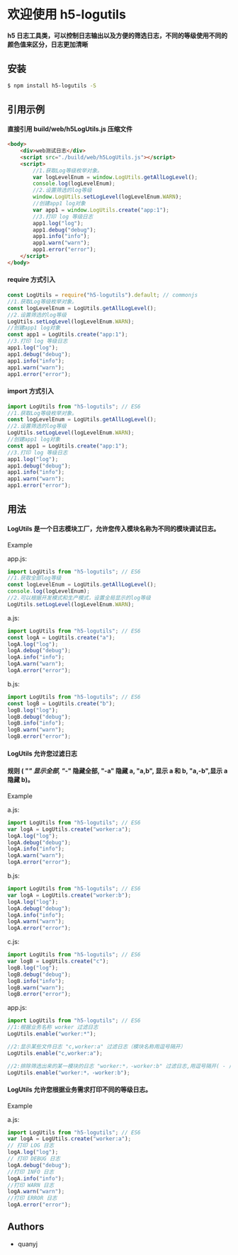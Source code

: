 # 欢迎使用 h5-logutils

**h5 日志工具类，可以控制日志输出以及方便的筛选日志，不同的等级使用不同的颜色值来区分，日志更加清晰**

## 安装

```bash
$ npm install h5-logutils -S
```

## 引用示例

#### 直接引用 build/web/h5LogUtils.js 压缩文件

```html
<body>
    <div>web测试日志</div>
    <script src="./build/web/h5LogUtils.js"></script>
    <script>
        //1.获取Log等级枚举对象。
        var logLevelEnum = window.LogUtils.getAllLogLevel();
        console.log(logLevelEnum);
        //2.设置筛选的log等级
        window.LogUtils.setLogLevel(logLevelEnum.WARN);
        //创建app1 log对象
        var app1 = window.LogUtils.create("app:1");
        //3.打印 log 等级日志
        app1.log("log");
        app1.debug("debug");
        app1.info("info");
        app1.warn("warn");
        app1.error("error");
    </script>
</body>
```

#### require 方式引入

```js
const LogUtils = require("h5-logutils").default; // commonjs
//1.获取Log等级枚举对象。
const logLevelEnum = LogUtils.getAllLogLevel();
//2.设置筛选的log等级
LogUtils.setLogLevel(logLevelEnum.WARN);
//创建app1 log对象
const app1 = LogUtils.create("app:1");
//3.打印 log 等级日志
app1.log("log");
app1.debug("debug");
app1.info("info");
app1.warn("warn");
app1.error("error");
```

#### import 方式引入

```js
import LogUtils from "h5-logutils"; // ES6
//1.获取Log等级枚举对象。
const logLevelEnum = LogUtils.getAllLogLevel();
//2.设置筛选的log等级
LogUtils.setLogLevel(logLevelEnum.WARN);
//创建app1 log对象
const app1 = LogUtils.create("app:1");
//3.打印 log 等级日志
app1.log("log");
app1.debug("debug");
app1.info("info");
app1.warn("warn");
app1.error("error");
```

## 用法

#### LogUtils 是一个日志模块工厂，允许您传入模块名称为不同的模块调试日志。

Example

app.js:

```js
import LogUtils from "h5-logutils"; // ES6
//1.获取全部log等级
const logLevelEnum = LogUtils.getAllLogLevel();
console.log(logLevelEnum);
//2.可以根据开发模式和生产模式，设置全局显示的log等级
LogUtils.setLogLevel(logLevelEnum.WARN);
```

a.js:

```js
import LogUtils from "h5-logutils"; // ES6
const logA = LogUtils.create("a");
logA.log("log");
logA.debug("debug");
logA.info("info");
logA.warn("warn");
logA.error("error");
```

b.js:

```js
import LogUtils from "h5-logutils"; // ES6
const logB = LogUtils.create("b");
logB.log("log");
logB.debug("debug");
logB.info("info");
logB.warn("warn");
logB.error("error");
```

#### LogUtils 允许您过滤日志

#### 规则 ( "_" 显示全部, "-_" 隐藏全部, "-a" 隐藏 a, "a,b", 显示 a 和 b, "a,-b",显示 a 隐藏 b)。

Example

a.js:

```js
import LogUtils from "h5-logutils"; // ES6
var logA = LogUtils.create("worker:a");
logA.log("log");
logA.debug("debug");
logA.info("info");
logA.warn("warn");
logA.error("error");
```

b.js:

```js
import LogUtils from "h5-logutils"; // ES6
var logA = LogUtils.create("worker:b");
logA.log("log");
logA.debug("debug");
logA.info("info");
logA.warn("warn");
logA.error("error");
```

c.js:

```js
import LogUtils from "h5-logutils"; // ES6
var logB = LogUtils.create("c");
logB.log("log");
logB.debug("debug");
logB.info("info");
logB.warn("warn");
logB.error("error");
```

app.js:

```js
import LogUtils from "h5-logutils"; // ES6
//1:根据业务名称 worker 过滤日志
LogUtils.enable("worker:*");

//2:显示某些文件日志 "c,worker:a" 过滤日志（模块名称用逗号隔开）
LogUtils.enable("c,worker:a");

//2:排除筛选出来的某一模块的日志 "worker:*，-worker:b" 过滤日志,用逗号隔开( - 用来排除日志)
LogUtils.enable("worker:*，-worker:b");
```

#### LogUtils 允许您根据业务需求打印不同的等级日志。

Example

a.js:

```js
import LogUtils from "h5-logutils"; // ES6
var logA = LogUtils.create("worker:a");
// 打印 LOG 日志
logA.log("log");
// 打印 DEBUG 日志
logA.debug("debug");
//打印 INFO 日志
logA.info("info");
//打印 WARN 日志
logA.warn("warn");
//打印 ERROR 日志
logA.error("error");
```

## Authors

-   quanyj
